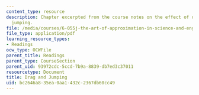 ```yaml
---
content_type: resource
description: Chapter excerpted from the course notes on the effect of drag on fleas
  jumping.
file: /media/courses/6-055j-the-art-of-approximation-in-science-and-engineering-spring-2008/bc2646a835ea0aa1432c2367db60cc49_mar03.pdf
file_type: application/pdf
learning_resource_types:
- Readings
ocw_type: OCWFile
parent_title: Readings
parent_type: CourseSection
parent_uid: 93972cdc-5ccd-7b9a-8839-db7ed3c37011
resourcetype: Document
title: Drag and Jumping
uid: bc2646a8-35ea-0aa1-432c-2367db60cc49
---
```

